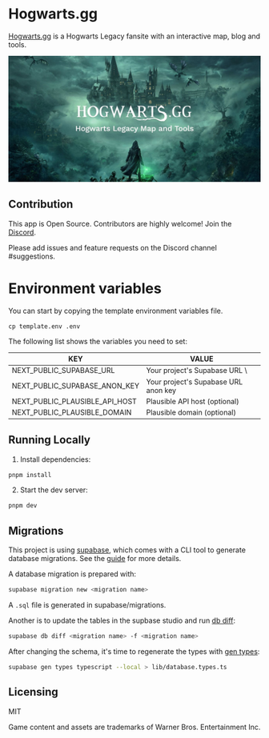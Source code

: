 # Hogwarts.gg

[Hogwarts.gg](https://www.hogwarts.gg) is a Hogwarts Legacy fansite with an interactive map, blog and tools.

![](/assets/social.jpg)

## Contribution

This app is Open Source. Contributors are highly welcome!
Join the [Discord](https://discord.com/invite/NTZu8Px).

Please add issues and feature requests on the Discord channel #suggestions.

# Environment variables

You can start by copying the template environment variables file.

```
cp template.env .env
```

The following list shows the variables you need to set:

| KEY                            | VALUE                                |
| ------------------------------ | ------------------------------------ |
| NEXT_PUBLIC_SUPABASE_URL       | Your project's Supabase URL \        |
| NEXT_PUBLIC_SUPABASE_ANON_KEY  | Your project's Supabase URL anon key |
| NEXT_PUBLIC_PLAUSIBLE_API_HOST | Plausible API host (optional)        |
| NEXT_PUBLIC_PLAUSIBLE_DOMAIN   | Plausible domain (optional)          |

## Running Locally

1. Install dependencies:

```sh
pnpm install
```

2. Start the dev server:

```sh
pnpm dev
```

## Migrations

This project is using [supabase](https://supabase.com/), which comes with a CLI tool to generate database migrations.
See the [guide](https://supabase.com/docs/reference/cli/introduction) for more details.

A database migration is prepared with:

```sh
supabase migration new <migration name>
```

A `.sql` file is generated in supabase/migrations.

Another is to update the tables in the supbase studio and run [db diff](https://supabase.com/docs/reference/cli/supabase-db-diff):

```sh
supabase db diff <migration name> -f <migration name>
```

After changing the schema, it's time to regenerate the types with [gen types](https://supabase.com/docs/reference/cli/supabase-gen-types-typescript):

```sh
supabase gen types typescript --local > lib/database.types.ts
```

## Licensing

MIT

Game content and assets are trademarks of Warner Bros. Entertainment Inc.
